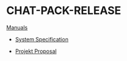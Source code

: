 # CHAT-PACK-RELEASE
[Manuals](Manuals)

- [System Specification](Manuals/SystemSpecification.pdf)

- [Projekt Proposal](Manuals/ProjektProposal.pdf)
